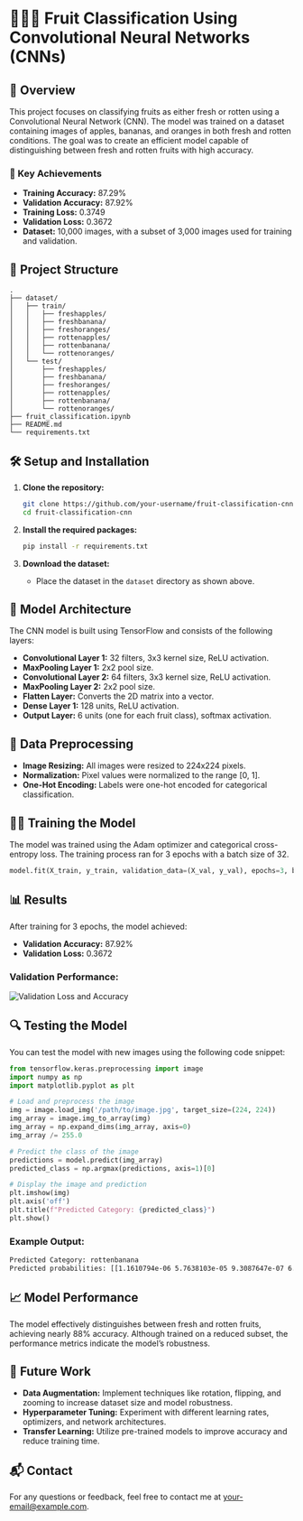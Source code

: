 # 🍎🍌🍊 Fruit Classification Using Convolutional Neural Networks (CNNs)

## 🌟 Overview

This project focuses on classifying fruits as either fresh or rotten using a Convolutional Neural Network (CNN). The model was trained on a dataset containing images of apples, bananas, and oranges in both fresh and rotten conditions. The goal was to create an efficient model capable of distinguishing between fresh and rotten fruits with high accuracy.

### 🚀 Key Achievements
- **Training Accuracy:** 87.29%
- **Validation Accuracy:** 87.92%
- **Training Loss:** 0.3749
- **Validation Loss:** 0.3672
- **Dataset:** 10,000 images, with a subset of 3,000 images used for training and validation.

## 📂 Project Structure

```
.
├── dataset/
│   ├── train/
│   │   ├── freshapples/
│   │   ├── freshbanana/
│   │   ├── freshoranges/
│   │   ├── rottenapples/
│   │   ├── rottenbanana/
│   │   └── rottenoranges/
│   └── test/
│       ├── freshapples/
│       ├── freshbanana/
│       ├── freshoranges/
│       ├── rottenapples/
│       ├── rottenbanana/
│       └── rottenoranges/
├── fruit_classification.ipynb
├── README.md
└── requirements.txt
```

## 🛠️ Setup and Installation

1. **Clone the repository:**
   ```bash
   git clone https://github.com/your-username/fruit-classification-cnn.git
   cd fruit-classification-cnn
   ```

2. **Install the required packages:**
   ```bash
   pip install -r requirements.txt
   ```

3. **Download the dataset:**
   - Place the dataset in the `dataset` directory as shown above.

## 🧠 Model Architecture

The CNN model is built using TensorFlow and consists of the following layers:

- **Convolutional Layer 1:** 32 filters, 3x3 kernel size, ReLU activation.
- **MaxPooling Layer 1:** 2x2 pool size.
- **Convolutional Layer 2:** 64 filters, 3x3 kernel size, ReLU activation.
- **MaxPooling Layer 2:** 2x2 pool size.
- **Flatten Layer:** Converts the 2D matrix into a vector.
- **Dense Layer 1:** 128 units, ReLU activation.
- **Output Layer:** 6 units (one for each fruit class), softmax activation.

## 🧩 Data Preprocessing

- **Image Resizing:** All images were resized to 224x224 pixels.
- **Normalization:** Pixel values were normalized to the range [0, 1].
- **One-Hot Encoding:** Labels were one-hot encoded for categorical classification.

## 🏋️‍♂️ Training the Model

The model was trained using the Adam optimizer and categorical cross-entropy loss. The training process ran for 3 epochs with a batch size of 32.

```python
model.fit(X_train, y_train, validation_data=(X_val, y_val), epochs=3, batch_size=32)
```

## 📊 Results

After training for 3 epochs, the model achieved:

- **Validation Accuracy:** 87.92%
- **Validation Loss:** 0.3672

### Validation Performance:
![Validation Loss and Accuracy](validation_performance.png)

## 🔍 Testing the Model

You can test the model with new images using the following code snippet:

```python
from tensorflow.keras.preprocessing import image
import numpy as np
import matplotlib.pyplot as plt

# Load and preprocess the image
img = image.load_img('/path/to/image.jpg', target_size=(224, 224))
img_array = image.img_to_array(img)
img_array = np.expand_dims(img_array, axis=0)
img_array /= 255.0

# Predict the class of the image
predictions = model.predict(img_array)
predicted_class = np.argmax(predictions, axis=1)[0]

# Display the image and prediction
plt.imshow(img)
plt.axis('off')
plt.title(f"Predicted Category: {predicted_class}")
plt.show()
```

### Example Output:
```bash
Predicted Category: rottenbanana
Predicted probabilities: [[1.1610794e-06 5.7638103e-05 9.3087647e-07 6.5019503e-07 9.9905354e-01 8.8601891e-04]]
```

## 📈 Model Performance

The model effectively distinguishes between fresh and rotten fruits, achieving nearly 88% accuracy. Although trained on a reduced subset, the performance metrics indicate the model’s robustness.

## 🤖 Future Work

- **Data Augmentation:** Implement techniques like rotation, flipping, and zooming to increase dataset size and model robustness.
- **Hyperparameter Tuning:** Experiment with different learning rates, optimizers, and network architectures.
- **Transfer Learning:** Utilize pre-trained models to improve accuracy and reduce training time.

## 📬 Contact

For any questions or feedback, feel free to contact me at [your-email@example.com](mailto:your-email@example.com).
